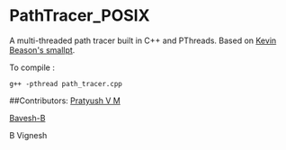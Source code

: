 # PathTracer_POSIX
A multi-threaded path tracer built in C++ and PThreads. Based on [Kevin Beason's smallpt](https://drive.google.com/file/d/0B8g97JkuSSBwUENiWTJXeGtTOHFmSm51UC01YWtCZw/view).

To compile :
```
g++ -pthread path_tracer.cpp 
```

##Contributors:
[Pratyush V M](https://github.com/PratyushVM)

[Bavesh-B](https://github.com/Bavesh-B)

B Vignesh
